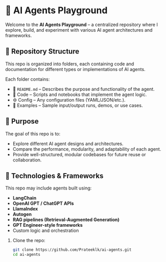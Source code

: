 # 🤖 AI Agents Playground

Welcome to the **AI Agents Playground** – a centralized repository where I explore, build, and experiment with various AI agent architectures and frameworks.

## 📁 Repository Structure

This repo is organized into folders, each containing code and documentation for different types or implementations of AI agents.

Each folder contains:
- 📄 `README.md` – Describes the purpose and functionality of the agent.
- 🧠 Code – Scripts and notebooks that implement the agent logic.
- ⚙️ Config – Any configuration files (YAML/JSON/etc.).
- 🧪 Examples – Sample input/output runs, demos, or use cases.

## 🧠 Purpose

The goal of this repo is to:

- Explore different AI agent designs and architectures.
- Compare the performance, modularity, and adaptability of each agent.
- Provide well-structured, modular codebases for future reuse or collaboration.

## 🔧 Technologies & Frameworks

This repo may include agents built using:

- **LangChain**
- **OpenAI GPT / ChatGPT APIs**
- **LlamaIndex**
- **Autogen**
- **RAG pipelines (Retrieval-Augmented Generation)**
- **GPT Engineer-style frameworks**
- Custom logic and orchestration


1. Clone the repo:

   ```bash
   git clone https://github.com/Prateeklk/ai-agents.git
   cd ai-agents

